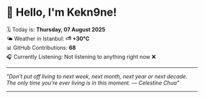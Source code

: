 # 👋 Hello, I'm Kekn9ne!

🗓️ Today is: **Thursday, 07 August 2025**  
🌤️ Weather in Istanbul: **⛅️  +30°C**  
📊 GitHub Contributions: **68**  
🎧 Currently Listening: Not listening to anything right now ❌

---

_"Don't put off living to next week, next month, next year or next decade. The only time you're ever living is in this moment. — *Celestine Chua*"_

---
